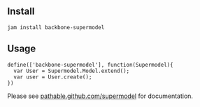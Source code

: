 Install
-------
    jam install backbone-supermodel


Usage
-----
    define(['backbone-supermodel'], function(Supermodel){
      var User = Supermodel.Model.extend();
      var user = User.create(); 
    })

Please see [pathable.github.com/supermodel](http://pathable.github.com/supermodel) for documentation. 
